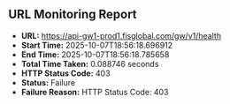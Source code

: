 ## URL Monitoring Report

- **URL:** https://api-gw1-prod1.fisglobal.com/gw/v1/health
- **Start Time:** 2025-10-07T18:56:18.696912
- **End Time:** 2025-10-07T18:56:18.785658
- **Total Time Taken:** 0.088746 seconds
- **HTTP Status Code:** 403
- **Status:** Failure
- **Failure Reason:** HTTP Status Code: 403
